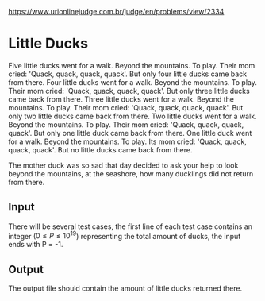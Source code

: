 https://www.urionlinejudge.com.br/judge/en/problems/view/2334

# Little Ducks

Five little ducks went for a walk. Beyond the mountains. To play. Their mom
cried: 'Quack, quack, quack, quack'. But only four little ducks came back from
there. Four little ducks went for a walk. Beyond the mountains. To play. Their
mom cried: 'Quack, quack, quack, quack'. But only three little ducks came back
from there. Three little ducks went for a walk. Beyond the mountains. To play.
Their mom cried: 'Quack, quack, quack, quack'. But only two little ducks came
back from there. Two little ducks went for a walk. Beyond the mountains. To
play. Their mom cried: 'Quack, quack, quack, quack'. But only one little duck
came back from there. One little duck went for a walk. Beyond the mountains.
To play. Its mom cried: 'Quack, quack, quack, quack'. But no little ducks came
back from there.

The mother duck was so sad that day decided to ask your help to look beyond
the mountains, at the seashore, how many ducklings did not return from there.

## Input

There will be several test cases, the first line of each test case contains an
integer  ($0 \leq P \leq 10^19$) representing the total amount of ducks, the
input ends with P = -1.

## Output

The output file should contain the amount of little ducks returned there.

